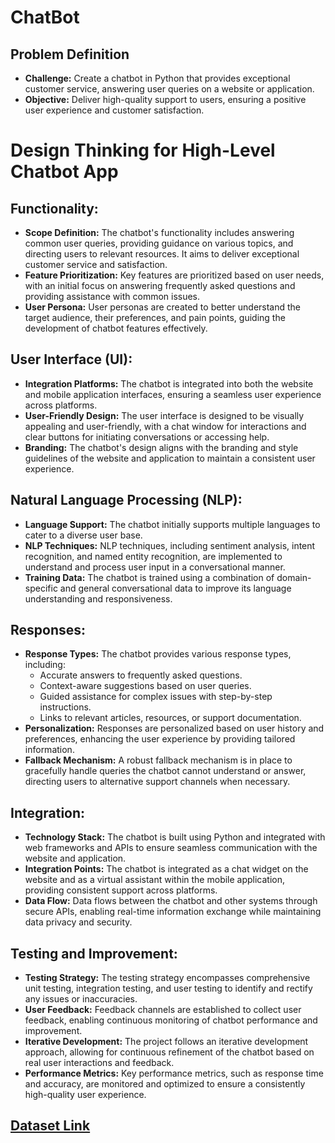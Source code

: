 # ChatBot

## Problem Definition

- **Challenge:** Create a chatbot in Python that provides exceptional customer service, answering user queries on a website or application.
- **Objective:** Deliver high-quality support to users, ensuring a positive user experience and customer satisfaction.


# Design Thinking for High-Level Chatbot App

## Functionality:
- **Scope Definition:** The chatbot's functionality includes answering common user queries, providing guidance on various topics, and directing users to relevant resources. It aims to deliver exceptional customer service and satisfaction.
- **Feature Prioritization:** Key features are prioritized based on user needs, with an initial focus on answering frequently asked questions and providing assistance with common issues.
- **User Persona:** User personas are created to better understand the target audience, their preferences, and pain points, guiding the development of chatbot features effectively.

## User Interface (UI):
- **Integration Platforms:** The chatbot is integrated into both the website and mobile application interfaces, ensuring a seamless user experience across platforms.
- **User-Friendly Design:** The user interface is designed to be visually appealing and user-friendly, with a chat window for interactions and clear buttons for initiating conversations or accessing help.
- **Branding:** The chatbot's design aligns with the branding and style guidelines of the website and application to maintain a consistent user experience.

## Natural Language Processing (NLP):
- **Language Support:** The chatbot initially supports multiple languages to cater to a diverse user base.
- **NLP Techniques:** NLP techniques, including sentiment analysis, intent recognition, and named entity recognition, are implemented to understand and process user input in a conversational manner.
- **Training Data:** The chatbot is trained using a combination of domain-specific and general conversational data to improve its language understanding and responsiveness.

## Responses:
- **Response Types:** The chatbot provides various response types, including:
   - Accurate answers to frequently asked questions.
   - Context-aware suggestions based on user queries.
   - Guided assistance for complex issues with step-by-step instructions.
   - Links to relevant articles, resources, or support documentation.
- **Personalization:** Responses are personalized based on user history and preferences, enhancing the user experience by providing tailored information.
- **Fallback Mechanism:** A robust fallback mechanism is in place to gracefully handle queries the chatbot cannot understand or answer, directing users to alternative support channels when necessary.

## Integration:
- **Technology Stack:** The chatbot is built using Python and integrated with web frameworks and APIs to ensure seamless communication with the website and application.
- **Integration Points:** The chatbot is integrated as a chat widget on the website and as a virtual assistant within the mobile application, providing consistent support across platforms.
- **Data Flow:** Data flows between the chatbot and other systems through secure APIs, enabling real-time information exchange while maintaining data privacy and security.

## Testing and Improvement:
- **Testing Strategy:** The testing strategy encompasses comprehensive unit testing, integration testing, and user testing to identify and rectify any issues or inaccuracies.
- **User Feedback:** Feedback channels are established to collect user feedback, enabling continuous monitoring of chatbot performance and improvement.
- **Iterative Development:** The project follows an iterative development approach, allowing for continuous refinement of the chatbot based on real user interactions and feedback.
- **Performance Metrics:** Key performance metrics, such as response time and accuracy, are monitored and optimized to ensure a consistently high-quality user experience.


## [Dataset Link](https://www.kaggle.com/datasets/grafstor/simple-dialogs-for-chatbot)
